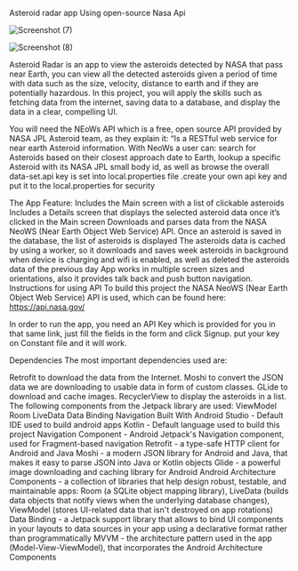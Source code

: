Asteroid radar app Using open-source Nasa Api

![Screenshot (7)](https://user-images.githubusercontent.com/87489620/200381154-7398b2a5-6827-4779-94c8-944abedf7e75.png)


![Screenshot (8)](https://user-images.githubusercontent.com/87489620/200381156-4078f05b-376c-4224-8e91-ca59d648d027.png)


Asteroid Radar is an app to view the asteroids detected by NASA that pass near Earth, you can view all the detected asteroids given a period of time with data such as the size, velocity, distance to earth and if they are potentially hazardous. In this project, you will apply the skills such as fetching data from the internet, saving data to a database, and display the data in a clear, compelling UI.

You will need the NEoWs API which is a free, open source API provided by NASA JPL Asteroid team, as they explain it: “Is a RESTful web service for near earth Asteroid information. With NeoWs a user can: search for Asteroids based on their closest approach date to Earth, lookup a specific Asteroid with its NASA JPL small body id, as well as browse the overall data-set.api key is set into local.properties file .create your own api key and put it to the local.properties for security

The App Feature:
Includes the Main screen with a list of clickable asteroids
Includes a Details screen that displays the selected asteroid data once it’s clicked in the Main screen
Downloads and parses data from the NASA NeoWS (Near Earth Object Web Service) API.
Once an asteroid is saved in the database, the list of asteroids is displayed
The asteroids data is cached by using a worker, so it downloads and saves week asteroids in background when device is charging and wifi is enabled, as well as deleted the asteroids data of the previous day
App works in multiple screen sizes and orientations, also it provides talk back and push button navigation.
Instructions for using API
To build this project the NASA NeoWS (Near Earth Object Web Service) API is used, which can be found here: https://api.nasa.gov/

In order to run the app, you need an API Key which is provided for you in that same link, just fill the fields in the form and click Signup. put your key on Constant file and it will work.

Dependencies
The most important dependencies used are:

Retrofit to download the data from the Internet.
Moshi to convert the JSON data we are downloading to usable data in form of custom classes.
GLide to download and cache images.
RecyclerView to display the asteroids in a list. The following components from the Jetpack library are used:
ViewModel
Room
LiveData
Data Binding
Navigation
Built With
Android Studio - Default IDE used to build android apps
Kotlin - Default language used to build this project
Navigation Component - Android Jetpack's Navigation component, used for Fragment-based navigation
Retrofit - a type-safe HTTP client for Android and Java
Moshi - a modern JSON library for Android and Java, that makes it easy to parse JSON into Java or Kotlin objects
Glide - a powerful image downloading and caching library for Android
Android Architecture Components - a collection of libraries that help design robust, testable, and maintainable apps: Room (a SQLite object mapping library), LiveData (builds data objects that notify views when the underlying database changes), ViewModel (stores UI-related data that isn't destroyed on app rotations)
Data Binding - a Jetpack support library that allows to bind UI components in your layouts to data sources in your app using a declarative format rather than programmatically
MVVM - the architecture pattern used in the app (Model-View-ViewModel), that incorporates the Android Architecture Components

